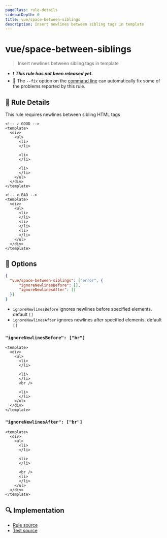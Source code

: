```yaml
---
pageClass: rule-details
sidebarDepth: 0
title: vue/space-between-siblings
description: Insert newlines between sibling tags in template 
---
```

# vue/space-between-siblings

> Insert newlines between sibling tags in template 

- :exclamation: <badge text="This rule has not been released yet." vertical="middle" type="error"> ***This rule has not been released yet.*** </badge>
- :wrench: The `--fix` option on the [command line](https://eslint.org/docs/user-guide/command-line-interface#fixing-problems) can automatically fix some of the problems reported by this rule.

## :book: Rule Details

This rule requires newlines between sibling HTML tags

<eslint-code-block fix :rules="{'vue/space-between-siblings': ['error']}">

```vue
<!-- ✓ GOOD -->
<template>
  <div>
    <ul>
      <li>
      </li>

      <li>
      </li>

      <li>
      </li>
    </ul>
  </div>
</template>
```

```vue
<!-- ✗ BAD -->
<template>
  <div>
    <ul>
      <li>
      </li>
      <li>
      </li>
      <li>
      </li>
    </ul>
  </div>
</template>
```

</eslint-code-block>

## :wrench: Options

```json
{
  "vue/space-between-siblings": ["error", {
      "ignoreNewlinesBefore": [],
      "ignoreNewlinesAfter": []
  }]
}
```

- `ignoreNewlinesBefore` ignores newlines before specified elements.
    default `[]`
- `ignoreNewlinesAfter` ignores newlines after specified elements.
    default `[]`

### `"ignoreNewlinesBefore": ["br"]`

<eslint-code-block fix :rules="{'vue/space-between-siblings': ['error', { ignoreNewlinesBefore: ['br'] }]}">

```vue
<template>
  <div>
    <ul>
      <li>
      </li>

      <li>
      </li>
      <br />

      <li>
      </li>
    </ul>
  </div>
</template>
```

</eslint-code-block>

### `"ignoreNewlinesAfter": ["br"]`

<eslint-code-block fix :rules="{'vue/space-between-siblings': ['error', { ignoreNewlinesAfter: ['br'] }]}">

```vue
<template>
  <div>
    <ul>
      <li>
      </li>

      <li>
      </li>
      
      <br />
      <li>
      </li>
    </ul>
  </div>
</template>
```

</eslint-code-block>

## :mag: Implementation

- [Rule source](https://github.com/vuejs/eslint-plugin-vue/blob/master/lib/rules/space-between-siblings.js)
- [Test source](https://github.com/vuejs/eslint-plugin-vue/blob/master/tests/lib/rules/space-between-siblings.js)
